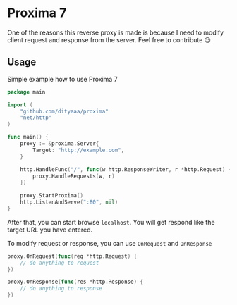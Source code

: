 # Proxima 7
One of the reasons this reverse proxy is made is because I need to modify client request and
response from the server. Feel free to contribute 😉

## Usage
Simple example how to use Proxima 7
```go
package main

import (
    "github.com/dityaaa/proxima"
    "net/http"
)

func main() {
    proxy := &proxima.Server{
        Target: "http://example.com",
    }

    http.HandleFunc("/", func(w http.ResponseWriter, r *http.Request) {
        proxy.HandleRequests(w, r)
    })
	
    proxy.StartProxima()
    http.ListenAndServe(":80", nil)
}
```
After that, you can start browse `localhost`. You will get respond like the target URL you have entered.

To modify request or response, you can use `OnRequest` and `OnResponse`
```go
proxy.OnRequest(func(req *http.Request) {
    // do anything to request
})

proxy.OnResponse(func(res *http.Response) {
    // do anything to response
})
```


[golang]: https://go.dev/